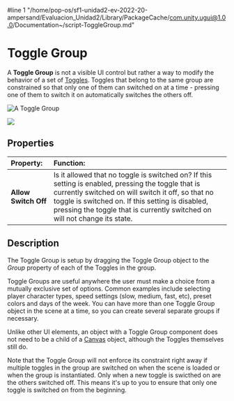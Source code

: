 #line 1 "/home/pop-os/sf1-unidad2-ev-2022-20-ampersand/Evaluacion_Unidad2/Library/PackageCache/com.unity.ugui@1.0.0/Documentation~/script-ToggleGroup.md"
# Toggle Group

A **Toggle Group** is not a visible UI control but rather a way to modify the behavior of a set of [Toggles](script-Toggle.md). Toggles that belong to the same group are constrained so that only one of them can switched on at a time - pressing one of them to switch it on automatically switches the others off.

![A Toggle Group](images/UI_ToggleGroupExample.png)

![](images/UI_ToggleGroupInspector.png)

## Properties

|**Property:** |**Function:** |
|:---|:---|
|**Allow Switch Off** | Is it allowed that no toggle is switched on? If this setting is enabled, pressing the toggle that is currently switched on will switch it off, so that no toggle is switched on. If this setting is disabled, pressing the toggle that is currently switched on will not change its state. |


## Description

The Toggle Group is setup by dragging the Toggle Group object to the _Group_ property of each of the Toggles in the group.

Toggle Groups are useful anywhere the user must make a choice from a mutually exclusive set of options. Common examples include selecting player character types, speed settings (slow, medium, fast, etc), preset colors and days of the week. You can have more than one Toggle Group object in the scene at a time, so you can create several separate groups if necessary.

Unlike other UI elements, an object with a Toggle Group component does not need to be a child of a [Canvas](class-Canvas.md) object, although the Toggles themselves still do.

Note that the Toggle Group will not enforce its constraint right away if multiple toggles in the group are switched on when the scene is loaded or when the group is instantiated. Only when a new toggle is swicthed on are the others switched off. This means it's up to you to ensure that only one toggle is switched on from the beginning.
